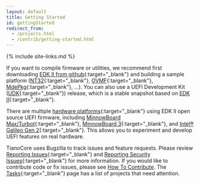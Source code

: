 ```yaml
---
layout: default
title: Getting Started
id: gettingStarted
redirect_from:
  - /projects.html
  - /contrib/getting-started.html
---
```

{% include site-links.md %}

If you want to compile firmware or utilities, we recommend first downloading [EDK II from github](https://github.com/tianocore/edk2){:target="_blank"} and building a sample platform ([NT32]({{wiki}}/Nt32Pkg){:target="_blank"}, [OVMF]({{wiki}}/OVMF){:target="_blank"}, [MdePkg]({{wiki}}/MdePkg){:target="_blank"}, ...). You can also use a UEFI Development Kit ([UDK]({{wiki}}/UDK){:target="_blank"}) release, which is a stable snapshot based on [EDK II]({{wiki}}/edk-ii){:target="_blank"}.

There are multiple [hardware platforms]({{wiki}}/EDK-II-Platforms){:target="_blank"} using EDK II open source UEFI firmware, including [MinnowBoard Max/Turbot]({{wiki}}/MinnowBoardMax){:target="_blank"}, [MinnowBoard 3]({{wiki}}/MinnowBoard-3){:target="_blank"}, and [Intel® Galileo Gen 2]({{wiki}}/Galileo){:target="_blank"}. This allows you to experiment and develop UEFI features on real hardware.

TianoCore uses Bugzilla to track issues and feature requests. Please review [Reporting Issues]({{wiki}}/Reporting-Issues){:target="_blank"} and [Reporting Security Issues]({{wiki}}/Reporting-Security-Issues){:target="_blank"} for more information. If you would like to contribute code or fix issues, please see [How To Contribute]({{baseurl}}/contrib). The [Tasks]({{wiki}}/Tasks){:target="_blank"} page has a list of projects that need attention.
